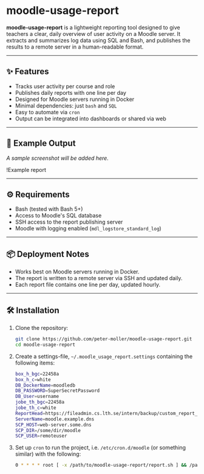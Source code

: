 # moodle-usage-report

**moodle-usage-report** is a lightweight reporting tool designed to give teachers a clear, daily overview of user activity on a Moodle server. It extracts and summarizes log data using SQL and Bash, and publishes the results to a remote server in a human-readable format.

---

## ✨ Features

- Tracks user activity per course and role
- Publishes daily reports with one line per day
- Designed for Moodle servers running in Docker
- Minimal dependencies: just `bash` and `SQL`
- Easy to automate via `cron`
- Output can be integrated into dashboards or shared via web

---

## 📸 Example Output

_A sample screenshot will be added here._

!Example report

---

## ⚙️  Requirements

- Bash (tested with Bash 5+)
- Access to Moodle's SQL database
- SSH access to the report publishing server
- Moodle with logging enabled (`mdl_logstore_standard_log`)

---

## 📦 Deployment Notes

- Works best on Moodle servers running in Docker.
- The report is written to a remote server via SSH and updated daily.
- Each report file contains one line per day, updated hourly.

---

## 🛠️ Installation

1. Clone the repository:

   ```bash
   git clone https://github.com/peter-moller/moodle-usage-report.git
   cd moodle-usage-report
   ```
2. Create a settings-file, `~/.moodle_usage_report.settings` containing the following items:
   ```bash
   box_h_bgc=22458a
   box_h_c=white
   DB_DockerName=moodledb
   DB_PASSWORD=SuperSecretPassword
   DB_User=username
   jobe_th_bgc=22458a
   jobe_th_c=white
   ReportHead=https://fileadmin.cs.lth.se/intern/backup/custom_report_head.html
   ServerName=moodle.example.dns
   SCP_HOST=web-server.some.dns
   SCP_DIR=/some/dir/moodle
   SCP_USER=remoteuser
   ```

3. Set up `cron` to run the project, i.e. `/etc/cron.d/moodle` (or something similar) with the following:
   ```bash
   0 * * * * root [ -x /path/to/moodle-usage-report/report.sh ] && /path/to/moodle-usage-report/report.sh >> /var/log/moodle-usage-report.log 2>&1
   ```
